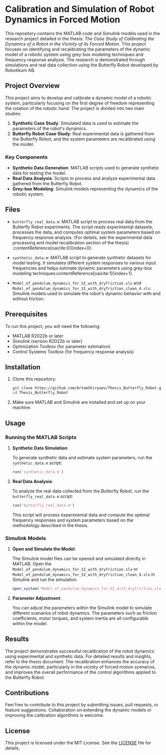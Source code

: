 # Calibration and Simulation of Robot Dynamics in Forced Motion

This repository contains the MATLAB code and Simulink models used in the research project detailed in the thesis: *The Case Study of Calibrating the Dynamics of a Robot in the Vicinity of its Forced Motion*. This project focuses on identifying and recalibrating the parameters of the dynamic model of a robotic system using grey-box modeling techniques and frequency response analysis. The research is demonstrated through simulations and real data collection using the Butterfly Robot developed by Robotikum AB.

## Project Overview

This project aims to develop and calibrate a dynamic model of a robotic system, particularly focusing on the first degree of freedom representing the rotation of the robotic hand. The project is divided into two main studies:

1. **Synthetic Case Study**: Simulated data is used to estimate the parameters of the robot's dynamics.
2. **Butterfly Robot Case Study**: Real experimental data is gathered from the Butterfly Robot, and the system parameters are recalibrated using the model.

### Key Components

- **Synthetic Data Generation**: MATLAB scripts used to generate synthetic data for testing the model.
- **Real Data Analysis**: Scripts to process and analyze experimental data gathered from the Butterfly Robot.
- **Grey-box Modeling**: Simulink models representing the dynamics of the robotic system.

## Files

- `butterfly_real_data.m`: MATLAB script to process real data from the Butterfly Robot experiments. The script reads experimental datasets, processes the data, and computes optimal system parameters based on frequency response analysis. (For details, see the experimental data processing and model recalibration section of the thesis)&#8203;:contentReference[oaicite:0]{index=0}.
  
- `synthetic_data.m`: MATLAB script to generate synthetic datasets for model testing. It simulates different system responses to various input frequencies and helps estimate dynamic parameters using grey-box modeling techniques&#8203;:contentReference[oaicite:1]{index=1}.

- `Model_of_pendulum_dynamics_for_SI_with_dryfriction.slx` and `Model_of_pendulum_dynamics_for_SI_with_dryfriction_clean_4.slx`: Simulink models used to simulate the robot's dynamic behavior with and without friction.

## Prerequisites

To run this project, you will need the following:

- MATLAB R2022b or later
- Simulink (version R2022b or later)
- Optimization Toolbox (for parameter estimation)
- Control Systems Toolbox (for frequency response analysis)

## Installation

1. Clone this repository:

    ```bash
    git clone https://github.com/ArtemShiryaev/Thesis_Butterfly_Robot.git
    cd Thesis_Butterfly_Robot
    ```

2. Make sure MATLAB and Simulink are installed and set up on your machine.

## Usage

### Running the MATLAB Scripts

1. **Synthetic Data Simulation**:
   
   To generate synthetic data and estimate system parameters, run the `synthetic_data.m` script:

    ```matlab
    run('synthetic_data.m')
    ```

2. **Real Data Analysis**:
   
   To analyze the real data collected from the Butterfly Robot, run the `butterfly_real_data.m` script:

    ```matlab
    run('butterfly_real_data.m')
    ```

   This script will process experimental data and compute the optimal frequency responses and system parameters based on the methodology described in the thesis.

### Simulink Models

1. **Open and Simulate the Model**:

   The Simulink model files can be opened and simulated directly in MATLAB. Open the `Model_of_pendulum_dynamics_for_SI_with_dryfriction.slx` or `Model_of_pendulum_dynamics_for_SI_with_dryfriction_clean_4.slx` in Simulink and run the simulation.

    ```matlab
    open_system('Model_of_pendulum_dynamics_for_SI_with_dryfriction.slx')
    ```

2. **Parameter Adjustment**:

   You can adjust the parameters within the Simulink model to simulate different scenarios of robot dynamics. The parameters such as friction coefficients, motor torques, and system inertia are all configurable within the model.

## Results

The project demonstrates successful recalibration of the robot dynamics using experimental and synthetic data. For detailed results and insights, refer to the thesis document. The recalibration enhances the accuracy of the dynamic model, particularly in the vicinity of forced motion scenarios, and improves the overall performance of the control algorithms applied to the Butterfly Robot.

## Contributions

Feel free to contribute to this project by submitting issues, pull requests, or feature suggestions. Collaboration on extending the dynamic models or improving the calibration algorithms is welcome.

## License

This project is licensed under the MIT License. See the [LICENSE](LICENSE) file for details.

